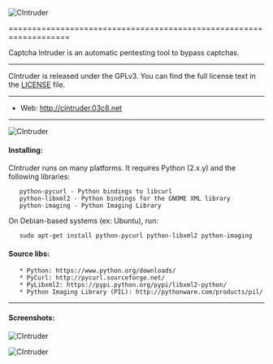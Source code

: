   ![CIntruder](http://cintruder.03c8.net/cintruder/cintruder-gui1.png "CIntruder GUI")

=================================================================== 

  Captcha Intruder is an automatic pentesting tool to bypass captchas.

----------

 CIntruder is released under the GPLv3. You can find the full license text
in the [LICENSE](./docs/LICENSE) file.

----------

 + Web:  http://cintruder.03c8.net

----------

  ![CIntruder](http://cintruder.03c8.net/cintruder/cintruder-banner.png "CIntruder Banner")

#### Installing:

  CIntruder runs on many platforms.  It requires Python (2.x.y) and the following libraries:

       python-pycurl - Python bindings to libcurl
       python-libxml2 - Python bindings for the GNOME XML library
       python-imaging - Python Imaging Library

  On Debian-based systems (ex: Ubuntu), run: 

       sudo apt-get install python-pycurl python-libxml2 python-imaging

####  Source libs:

       * Python: https://www.python.org/downloads/
       * PyCurl: http://pycurl.sourceforge.net/
       * PyLibxml2: https://pypi.python.org/pypi/libxml2-python/
       * Python Imaging Library (PIL): http://pythonware.com/products/pil/

----------

####  Screenshots:

  ![CIntruder](http://cintruder.03c8.net/cintruder/cintruder-gui2.png "CIntruder GUI")

  ![CIntruder](http://cintruder.03c8.net/cintruder/cintruder-gui3.png "CIntruder GUI")

